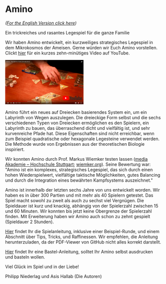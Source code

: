 # Amino

*([For the English Version click here](https://github.com/asishallab/Amino/blob/master/README_en.md))*

Ein trickreiches und rasantes Legespiel für die ganze Familie

Wir haben Amino entwickelt, ein kurzweiliges strategisches Legespiel in dem
Mikrokosmos der Ameisen. Gerne würden wir Euch Amino vorstellen. Clickt 
[hier](https://youtu.be/A8bVc14q32A) für ein kurzes zehn-minütiges Video auf 
YouTube.

[<img src="https://github.com/asishallab/Amino/raw/master/images/AminoOnYouTube.jpg" width="50%" />](https://youtu.be/A8bVc14q32A)

Amino führt ein neues auf Dreiecken basierendes System ein, um ein Labyrinth von Wegen auszulegen. Die dreieckige Form selbst und die sechs verschiedenen Typen von Dreiecken ermöglichen es den Spielern, ein Labyrinth zu bauen, das überraschend dicht und vielfältig ist, und sehr kurvenreiche Pfade hat. Diese Eigenschaften sind nicht erreichbar, wenn zum Beispiel quadratische oder hexagonale Legesteine verwendet werden. Die Methode wurde von Ergebnissen aus der theoretischen Biologie inspiriert.

Wir konnten Amino durch Prof. Markus Wiemker testen lassen ([media Akademie –
Hochschule Stuttgart](https://www.media-hs.de/); [wiemker.org](http://www.wiemker.org/)). Seine Bewertung war:
"Amino ist ein komplexes, strategisches Legespiel, das sich durch einen hohen
Wiederspielwert, vielfältige taktische Möglichkeiten, gutes Balancing und durch
die Integration eines bewährten Kampfsystems auszeichnet." 

Amino ist innerhalb der letzten sechs Jahre von uns entwickelt worden. Wir haben
es in über 300 Partien und mit mehr als 40 Spielern getestet. Das Spiel macht
sowohl zu zweit als auch zu sechst viel Vergnügen. Die Spieldauer ist kurz und
knackig, abhängig von der Spielerzahl zwischen 15 und 60 Minuten. Wir konnten
bis jetzt keine Obergrenze der Spielerzahl finden. Mit Erweiterung haben wir
Amino auch schon zu zehnt gespielt (Spieldauer 2 Stunden).

[Hier](https://github.com/asishallab/Amino/blob/master/Amino_Spielanleitung.pdf) findet Ihr die Spielanleitung, inklusive einer Beispiel-Runde, und
einem Abschnitt über Tips, Tricks, und Raffinessen. Wir empfehlen, die Anleitung herunterzuladen, da der PDF-Viewer von GitHub nicht alles korrekt darstellt. 

[Hier](https://github.com/asishallab/Amino/blob/master/print_amino_yourself.md) findet Ihr eine Bastel-Anleitung, solltet Ihr Amino selbst ausdrucken und basteln wollen.

Viel Glück im Spiel und in der Liebe!

Philipp Niederlag und 
Asis Hallab
(Die Autoren)
